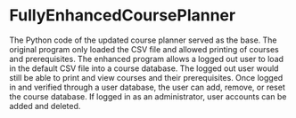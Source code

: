 # FullyEnhancedCoursePlanner

The Python code of the updated course planner served as the base. The original program only loaded the CSV file and allowed printing of courses and prerequisites. The enhanced program allows a logged out user to load in the default CSV file into a course database. The logged out user would still be able to print and view courses and their prerequisites. Once logged in and verified through a user database, the user can add, remove, or reset the course database. If logged in as an administrator, user accounts can be added and deleted.
